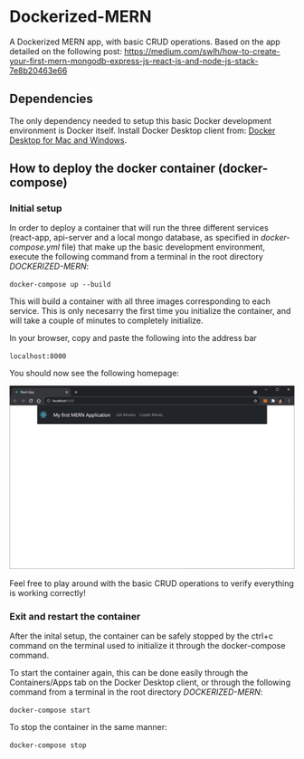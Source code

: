 # Dockerized-MERN
A Dockerized MERN app, with basic CRUD operations. Based on the app detailed on the following post: https://medium.com/swlh/how-to-create-your-first-mern-mongodb-express-js-react-js-and-node-js-stack-7e8b20463e66

## Dependencies

The only dependency needed to setup this basic Docker development environment is Docker itself. Install Docker Desktop client from: [Docker Desktop for Mac and Windows](https://www.docker.com/products/docker-desktop).

## How to deploy the docker container (docker-compose)

### Initial setup

In order to deploy a container that will run the three different services (react-app, api-server and a local mongo database, as specified in *docker-compose.yml* file) that make up the basic development environment, execute the following command from a terminal in the root directory *DOCKERIZED-MERN*:

`docker-compose up --build`

This will build a container with all three images corresponding to each service. This is only necesarry the first time you initialize the container, and will take a couple of minutes to completely initialize.

In your browser, copy and paste the following into the address bar

`localhost:8000`

You should now see the following homepage:

![mern-app-homepage](img/mern-app-homepage.png)

Feel free to play around with the basic CRUD operations to verify everything is working correctly!

### Exit and restart the container

After the inital setup, the container can be safely stopped by the ctrl+c command on the terminal used to initialize it through the docker-compose command.

To start the container again, this can be done easily through the Containers/Apps tab on the Docker Desktop client, or through the following command from a terminal in the root directory *DOCKERIZED-MERN*:

`docker-compose start`

To stop the container in the same manner:

`docker-compose stop`